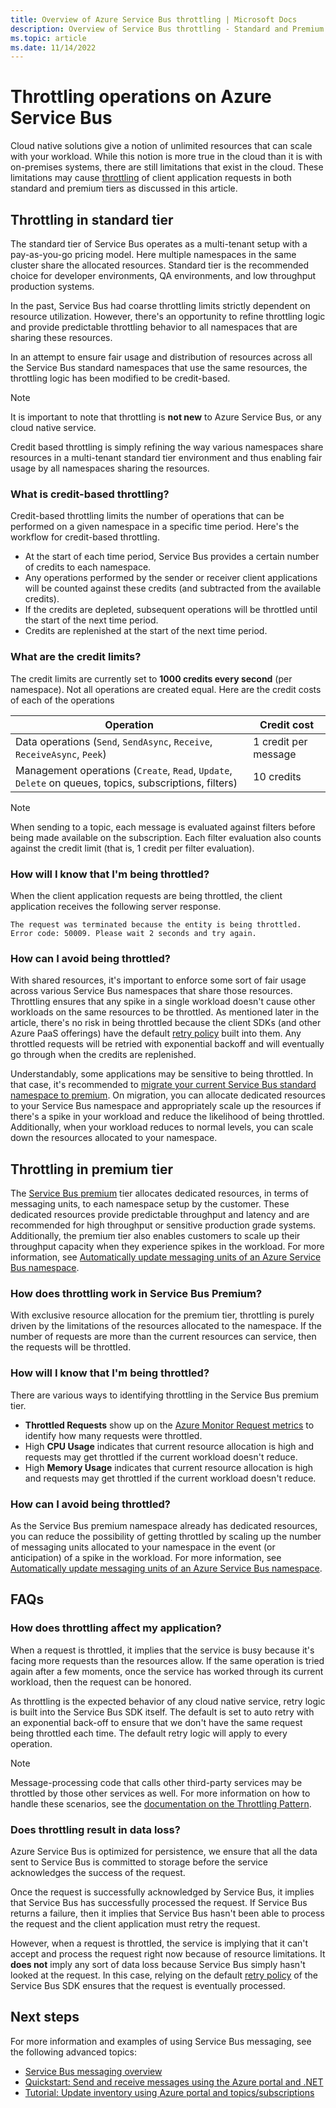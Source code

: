 ```yaml
---
title: Overview of Azure Service Bus throttling | Microsoft Docs
description: Overview of Service Bus throttling - Standard and Premium tiers.
ms.topic: article
ms.date: 11/14/2022
---
```


# Throttling operations on Azure Service Bus

Cloud native solutions give a notion of unlimited resources that can scale with your workload. While this notion is more true in the cloud than it is with on-premises systems, there are still limitations that exist in the cloud. These limitations may cause [throttling](/azure/architecture/patterns/throttling) of client application requests in both standard and premium tiers as discussed in this article. 

## Throttling in standard tier

The standard tier of Service Bus operates as a multi-tenant setup with a pay-as-you-go pricing model. Here multiple namespaces in the same cluster share the allocated resources. Standard tier is the recommended choice for developer environments, QA environments, and low throughput production systems.

In the past, Service Bus had coarse throttling limits strictly dependent on resource utilization. However, there's an opportunity to refine throttling logic and provide predictable throttling behavior to all namespaces that are sharing these resources.

In an attempt to ensure fair usage and distribution of resources across all the Service Bus standard namespaces that use the same resources, the throttling logic has been modified to be credit-based.

> [!NOTE]
> It is important to note that throttling is **not new** to Azure Service Bus, or any cloud native service.
>
> Credit based throttling is simply refining the way various namespaces share resources in a multi-tenant standard tier environment and thus enabling fair usage by all namespaces sharing the resources.

### What is credit-based throttling?

Credit-based throttling limits the number of operations that can be performed on a given namespace in a specific time period. Here's the workflow for credit-based throttling. 

  * At the start of each time period, Service Bus provides a certain number of credits to each namespace.
  * Any operations performed by the sender or receiver client applications will be counted against these credits (and subtracted from the available credits).
  * If the credits are depleted, subsequent operations will be throttled until the start of the next time period.
  * Credits are replenished at the start of the next time period.

### What are the credit limits?

The credit limits are currently set to **1000 credits every second** (per namespace). Not all operations are created equal. Here are the credit costs of each of the operations  

| Operation | Credit cost|
|-----------|-----------|
| Data operations (`Send`, `SendAsync`, `Receive`, `ReceiveAsync`, `Peek`) | 1 credit per message |
| Management operations (`Create`, `Read`, `Update`, `Delete` on queues, topics, subscriptions, filters) | 10 credits |

> [!NOTE]
> When sending to a topic, each message is evaluated against filters before being made available on the subscription. Each filter evaluation also counts against the credit limit (that is, 1 credit per filter evaluation).

### How will I know that I'm being throttled?

When the client application requests are being throttled, the client application receives the following server response.

```
The request was terminated because the entity is being throttled. Error code: 50009. Please wait 2 seconds and try again.
```

### How can I avoid being throttled?

With shared resources, it's important to enforce some sort of fair usage across various Service Bus namespaces that share those resources. Throttling ensures that any spike in a single workload doesn't cause other workloads on the same resources to be throttled. As mentioned later in the article, there's no risk in being throttled because the client SDKs (and other Azure PaaS offerings) have the default [retry policy](/azure/architecture/best-practices/retry-service-specific#service-bus) built into them. Any throttled requests will be retried with exponential backoff and will eventually go through when the credits are replenished. 

Understandably, some applications may be sensitive to being throttled. In that case, it's recommended to [migrate your current Service Bus standard namespace to premium](service-bus-migrate-standard-premium.md). On migration, you can allocate dedicated resources to your Service Bus namespace and appropriately scale up the resources if there's a spike in your workload and reduce the likelihood of being throttled. Additionally, when your workload reduces to normal levels, you can scale down the resources allocated to your namespace.

## Throttling in premium tier

The [Service Bus premium](service-bus-premium-messaging.md) tier allocates dedicated resources, in terms of messaging units, to each namespace setup by the customer. These dedicated resources provide predictable throughput and latency and are recommended for high throughput or sensitive production grade systems. Additionally, the premium tier also enables customers to scale up their throughput capacity when they experience spikes in the workload. For more information, see [Automatically update messaging units of an Azure Service Bus namespace](automate-update-messaging-units.md).

### How does throttling work in Service Bus Premium?

With exclusive resource allocation for the premium tier, throttling is purely driven by the limitations of the resources allocated to the namespace. If the number of requests are more than the current resources can service, then the requests will be throttled. 

### How will I know that I'm being throttled?

There are various ways to identifying throttling in the Service Bus premium tier.

  * **Throttled Requests** show up on the [Azure Monitor Request metrics](monitor-service-bus-reference.md#request-metrics) to identify how many requests were throttled.
  * High **CPU Usage** indicates that current resource allocation is high and requests may get throttled if the current workload doesn't reduce.
  * High **Memory Usage** indicates that current resource allocation is high and requests may get throttled if the current workload doesn't reduce.

### How can I avoid being throttled?

As the Service Bus premium namespace already has dedicated resources, you can reduce the possibility of getting throttled by scaling up the number of messaging units allocated to your namespace in the event (or anticipation) of a spike in the workload. For more information, see [Automatically update messaging units of an Azure Service Bus namespace](automate-update-messaging-units.md).


## FAQs

### How does throttling affect my application?

When a request is throttled, it implies that the service is busy because it's facing more requests than the resources allow. If the same operation is tried again after a few moments, once the service has worked through its current workload, then the request can be honored.

As throttling is the expected behavior of any cloud native service, retry logic is built into the Service Bus SDK itself. The default is set to auto retry with an exponential back-off to ensure that we don't have the same request being throttled each time. The default retry logic will apply to every operation.

>[!NOTE]
> Message-processing code that calls other third-party services may be throttled by those other services as well. For more information on how to handle these scenarios, see the [documentation on the Throttling Pattern](/azure/architecture/patterns/throttling).

### Does throttling result in data loss?

Azure Service Bus is optimized for persistence, we ensure that all the data sent to Service Bus is committed to storage before the service acknowledges the success of the request.

Once the request is successfully acknowledged by Service Bus, it implies that Service Bus has successfully processed the request. If Service Bus returns a failure, then it implies that Service Bus hasn't been able to process the request and the client application must retry the request.

However, when a request is throttled, the service is implying that it can't accept and process the request right now because of resource limitations. It **does not** imply any sort of data loss because Service Bus simply hasn't looked at the request. In this case, relying on the default [retry policy](/azure/architecture/best-practices/retry-service-specific#service-bus) of the Service Bus SDK ensures that the request is eventually processed.

## Next steps

For more information and examples of using Service Bus messaging, see the following advanced topics:

* [Service Bus messaging overview](service-bus-messaging-overview.md)
* [Quickstart: Send and receive messages using the Azure portal and .NET](service-bus-quickstart-portal.md)
* [Tutorial: Update inventory using Azure portal and topics/subscriptions](service-bus-tutorial-topics-subscriptions-portal.md)

